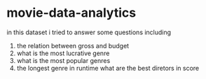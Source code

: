 # movie-data-analytics
in this dataset i tried to answer some questions including 
1. the relation between gross and budget
2. what is the most lucrative genre
3. what is the most popular genres 
4. the longest genre in runtime 
what are the best diretors in score 
